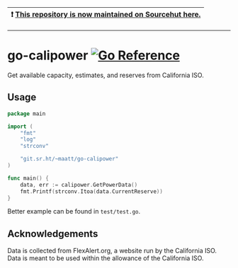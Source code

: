 | :exclamation:  [This repository is now maintained on Sourcehut here.]([https://git.sr.ht/~maatt/nobs-uuid](https://git.sr.ht/~maatt/go-calipower))   |
|------------------------------------------------------------------------------------------------------------------------------------------------------|

---

# go-calipower [![Go Reference](https://pkg.go.dev/badge/git.sr.ht/~maatt/go-calipower.svg)](https://pkg.go.dev/git.sr.ht/~maatt/go-calipower)
Get available capacity, estimates, and reserves from California ISO.

## Usage
```go
package main

import (
	"fmt"
	"log"
	"strconv"

	"git.sr.ht/~maatt/go-calipower"
)

func main() {
	data, err := calipower.GetPowerData()
	fmt.Printf(strconv.Itoa(data.CurrentReserve))
}
```
Better example can be found in `test/test.go`.

## Acknowledgements
Data is collected from FlexAlert.org, a website run by the California ISO. Data is meant to be used within the allowance of the California ISO.
